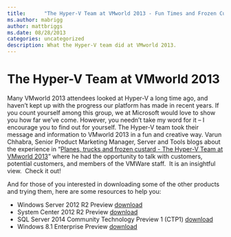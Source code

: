 ```yaml
---
title:      "The Hyper-V Team at VMworld 2013 - Fun Times and Frozen Custard"
ms.author: mabrigg
author: mattbriggs
ms.date: 08/28/2013
categories: uncategorized
description: What the Hyper-V team did at VMworld 2013.
---
```

# The Hyper-V Team at VMworld 2013

Many VMworld 2013 attendees looked at Hyper-V a long time ago, and haven’t kept up with the progress our platform has made in recent years. If you count yourself among this group, we at Microsoft would love to show you how far we’ve come. However, you needn’t take my word for it – I encourage you to find out for yourself. The Hyper-V team took their message and information to VMworld 2013 in a fun and creative way. Varun Chhabra, Senior Product Marketing Manager, Server and Tools blogs about the experience in “[Planes, trucks and frozen custard - The Hyper-V Team at VMworld 2013](https://blogs.technet.com/b/windowsserver/archive/2013/08/28/planes-trucks-and-frozen-custard-the-hyper-v-team-at-vmworld-2013.aspx)” where he had the opportunity to talk with customers, potential customers, and members of the VMWare staff.  It is an insightful view.  Check it out! 

And for those of you interested in downloading some of the other products and trying them, here are some resources to help you:

  * Windows Server 2012 R2 Preview [download](https://technet.microsoft.com/evalcenter/dn205286.aspx)
  * System Center 2012 R2 Preview [download](https://technet.microsoft.com/evalcenter/dn205295)
  * SQL Server 2014 Community Technology Preview 1 (CTP1) [download](https://technet.microsoft.com/evalcenter/dn205290.aspx)
  * Windows 8.1 Enterprise Preview [download](https://technet.microsoft.com/windows/hh771457.aspx?ocid=wc-blog-wfyb)


